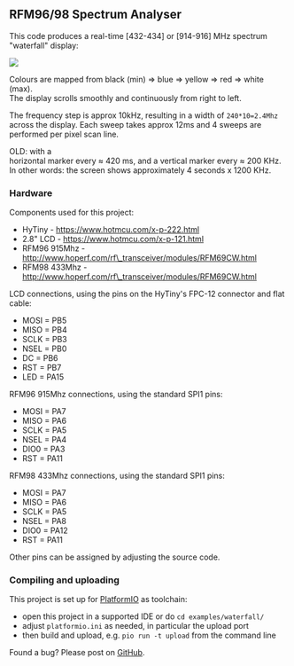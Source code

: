 ## RFM96/98 Spectrum Analyser

This code produces a real-time [432-434] or [914-916] MHz spectrum "waterfall" display:

![](waterfall.jpg)

Colours are mapped from black (min) => blue => yellow => red => white (max).  
The display scrolls smoothly and continuously from right to left.

The frequency step is approx 10kHz, resulting in a width of `240*10=2.4Mhz` across the display.
Each sweep takes approx 12ms and 4 sweeps are performed per pixel scan line.

OLD: with a  
horizontal marker every ≈ 420 ms, and a vertical marker every ≈ 200 KHz.  
In other words: the screen shows approximately 4 seconds x 1200 KHz.

### Hardware

Components used for this project:

* HyTiny - https://www.hotmcu.com/x-p-222.html
* 2.8" LCD - https://www.hotmcu.com/x-p-121.html
* RFM96 915Mhz - http://www.hoperf.com/rf\_transceiver/modules/RFM69CW.html
* RFM98 433Mhz - http://www.hoperf.com/rf\_transceiver/modules/RFM69CW.html

LCD connections, using the pins on the HyTiny's FPC-12 connector and flat cable:

* MOSI = PB5
* MISO = PB4
* SCLK = PB3
* NSEL = PB0
* DC   = PB6
* RST  = PB7
* LED  = PA15

RFM96 915Mhz connections, using the standard SPI1 pins:

* MOSI = PA7
* MISO = PA6
* SCLK = PA5
* NSEL = PA4
* DIO0 = PA3
* RST  = PA11

RFM98 433Mhz connections, using the standard SPI1 pins:

* MOSI = PA7
* MISO = PA6
* SCLK = PA5
* NSEL = PA8
* DIO0 = PA12
* RST  = PA11

Other pins can be assigned by adjusting the source code.

### Compiling and uploading

This project is set up for [PlatformIO](https://platformio.org) as toolchain:

* open this project in a supported IDE or do `cd examples/waterfall/`
* adjust `platformio.ini` as needed, in particular the upload port
* then build and upload, e.g. `pio run -t upload` from the command line

Found a bug? Please post on [GitHub](https://github.com/jeelabs/jeeh/issues).
